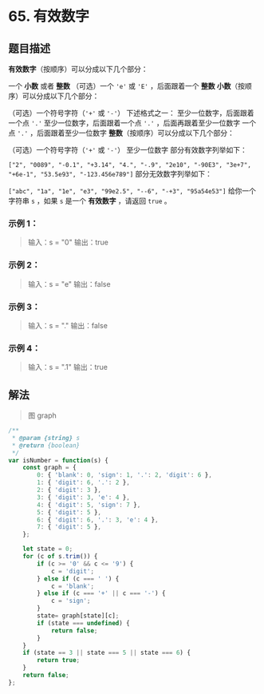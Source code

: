 # 65. 有效数字

## 题目描述

**有效数字**（按顺序）可以分成以下几个部分：

一个 **小数** 或者 **整数**
（可选）一个 `'e'` 或 `'E'` ，后面跟着一个 **整数**
**小数**（按顺序）可以分成以下几个部分：

（可选）一个符号字符（`'+'` 或 `'-'`）
下述格式之一：
至少一位数字，后面跟着一个点 `'.'`
至少一位数字，后面跟着一个点 `'.'` ，后面再跟着至少一位数字
一个点 `'.'` ，后面跟着至少一位数字
**整数**（按顺序）可以分成以下几个部分：

（可选）一个符号字符（`'+'` 或 `'-'`）
至少一位数字
部分有效数字列举如下：

`["2", "0089", "-0.1", "+3.14", "4.", "-.9", "2e10", "-90E3", "3e+7", "+6e-1", "53.5e93", "-123.456e789"]`
部分无效数字列举如下：

`["abc", "1a", "1e", "e3", "99e2.5", "--6", "-+3", "95a54e53"]`
给你一个字符串 `s` ，如果 `s` 是一个 **有效数字** ，请返回 `true` 。

### 示例 1：

>输入：s = "0"
>输出：true

### 示例 2：

>输入：s = "e"
>输出：false

### 示例 3：

>输入：s = "."
>输出：false

### 示例 4：

>输入：s = ".1"
>输出：true

## 解法

> 图 graph

```javascript
/**
 * @param {string} s
 * @return {boolean}
 */
var isNumber = function(s) {
    const graph = {
        0: { 'blank': 0, 'sign': 1, '.': 2, 'digit': 6 },
        1: { 'digit': 6, '.': 2 },
        2: { 'digit': 3 },
        3: { 'digit': 3, 'e': 4 },
        4: { 'digit': 5, 'sign': 7 },
        5: { 'digit': 5 },
        6: { 'digit': 6, '.': 3, 'e': 4 },
        7: { 'digit': 5 },
    };

    let state = 0;
    for (c of s.trim()) {
        if (c >= '0' && c <= '9') {
            c = 'digit';
        } else if (c === ' ') {
            c = 'blank';
        } else if (c === '+' || c === '-') {
            c = 'sign';
        }
        state= graph[state][c];
        if (state === undefined) {
            return false;
        }
    }
    if (state == 3 || state === 5 || state === 6) {
        return true;
    }
    return false;
};
```

